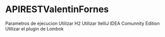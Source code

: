# APIRESTValentinFornes

Parametros de ejecucion
Utilizar H2
Utilizar ItelliJ IDEA Comunnity Edition
Utilizar el plugin de Lombok
